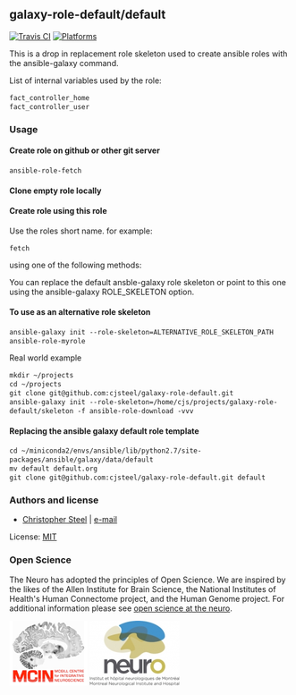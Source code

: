## galaxy-role-default/default

[![Travis CI](http://img.shields.io/travis/csteel/ansible-rolegalaxy-role-default/default.svg?style=flat)](http://travis-ci.org/csteel/ansible-rolegalaxy-role-default/default)
[![Platforms](http://img.shields.io/badge/platforms-debian%20/%20ubuntu-lightgrey.svg?style=flat)](#)

This is a drop in replacement role skeleton used to create ansible roles with the ansible-galaxy command.

List of internal variables used by the role:

    fact_controller_home
    fact_controller_user

### Usage

#### Create role on github or other git server

```shell
ansible-role-fetch
```

#### Clone empty role locally

#### Create role using this role

Use the roles short name. for example:

```shell
fetch
```

using one of the following methods:

You can replace the default ansble-galaxy role skeleton or point to this one using the ansible-galaxy ROLE_SKELETON option.

#### To use as an alternative role skeleton

```shell
ansible-galaxy init --role-skeleton=ALTERNATIVE_ROLE_SKELETON_PATH ansible-role-myrole
```

Real world example

```shell
mkdir ~/projects
cd ~/projects
git clone git@github.com:cjsteel/galaxy-role-default.git
ansible-galaxy init --role-skeleton=/home/cjs/projects/galaxy-role-default/skeleton -f ansible-role-download -vvv
```

#### Replacing the ansible galaxy default role template

```shell
cd ~/miniconda2/envs/ansible/lib/python2.7/site-packages/ansible/galaxy/data/default
mv default default.org
git clone git@github.com:cjsteel/galaxy-role-default.git default
```

### Authors and license

- [Christopher Steel](http://mcin-cnim.ca/) | [e-mail](mailto:christopher.steel@mcgill.ca)

License: [MIT](https://tldrlegal.com/license/mit-license)

### Open Science

The Neuro has adopted the principles of Open Science. We are inspired by the likes of the Allen Institute for Brain Science, the National Institutes of Health's Human Connectome project, and the Human Genome project. For additional information please see [open science at the neuro](https://www.mcgill.ca/neuro/open-science-0).

![MCIN](skeleton/imgs/mcin-logo-brain-140x116.png)          ![neuro](skeleton/imgs/neuro-logo-160x116.png)  

